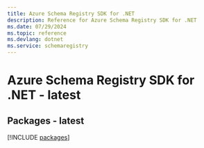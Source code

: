 ```yaml
---
title: Azure Schema Registry SDK for .NET
description: Reference for Azure Schema Registry SDK for .NET
ms.date: 07/29/2024
ms.topic: reference
ms.devlang: dotnet
ms.service: schemaregistry
---
```

# Azure Schema Registry SDK for .NET - latest
## Packages - latest
[!INCLUDE [packages](schema-registry-index.md)]